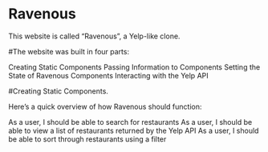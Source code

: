 # Ravenous
This website is called “Ravenous”, a Yelp-like clone.

#The website was built in four parts:

Creating Static Components
Passing Information to Components
Setting the State of Ravenous Components
Interacting with the Yelp API

#Creating Static Components.

Here’s a quick overview of how Ravenous should function:

As a user, I should be able to search for restaurants
As a user, I should be able to view a list of restaurants returned by the Yelp API
As a user, I should be able to sort through restaurants using a filter
